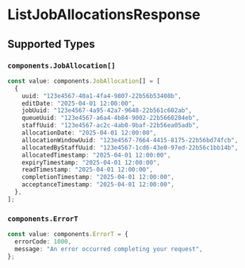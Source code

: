 # ListJobAllocationsResponse


## Supported Types

### `components.JobAllocation[]`

```typescript
const value: components.JobAllocation[] = [
  {
    uuid: "123e4567-40a1-4fa4-9807-22b56b53408b",
    editDate: "2025-04-01 12:00:00",
    jobUuid: "123e4567-4a95-42a7-9648-22b561c602ab",
    queueUuid: "123e4567-a6a4-4b84-9002-22b5660284eb",
    staffUuid: "123e4567-ac2c-4ab0-9baf-22b56ea05adb",
    allocationDate: "2025-04-01 12:00:00",
    allocationWindowUuid: "123e4567-7664-4415-8175-22b56bd74fcb",
    allocatedByStaffUuid: "123e4567-1cd6-43e0-97ed-22b56c1bb14b",
    allocatedTimestamp: "2025-04-01 12:00:00",
    expiryTimestamp: "2025-04-01 12:00:00",
    readTimestamp: "2025-04-01 12:00:00",
    completionTimestamp: "2025-04-01 12:00:00",
    acceptanceTimestamp: "2025-04-01 12:00:00",
  },
];
```

### `components.ErrorT`

```typescript
const value: components.ErrorT = {
  errorCode: 1000,
  message: "An error occurred completing your request",
};
```

